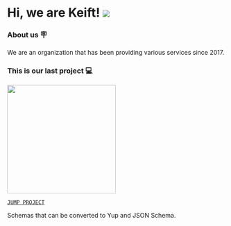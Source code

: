 # Hi, we are Keift! <img src="https://komarev.com/ghpvc?username=poifn&label=Page%20Views"/>

### About us 🪧

We are an organization that has been providing various services since 2017.

### This is our last project 💻

<img src="https://i.ibb.co/B5bQXHSM/unknown.png" width="250px"/>

[`JUMP PROJECT`](https://npmjs.com/package/yuppi)

Schemas that can be converted to Yup and JSON Schema.